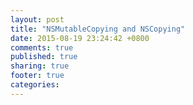 ```yaml
---
layout: post
title: "NSMutableCopying and NSCopying"
date: 2015-08-19 23:24:42 +0800
comments: true
published: true
sharing: true
footer: true
categories: 
---
```

